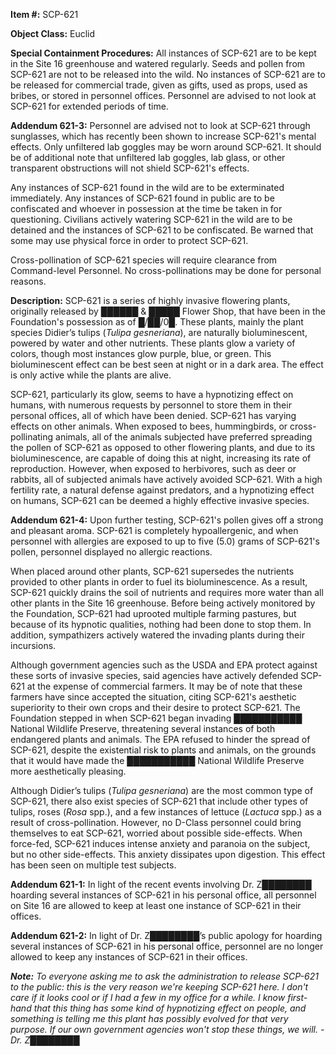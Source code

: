 **Item #:** SCP-621

**Object Class:** Euclid

**Special Containment Procedures:** All instances of SCP-621 are to be kept in the Site 16 greenhouse and watered regularly. Seeds and pollen from SCP-621 are not to be released into the wild. No instances of SCP-621 are to be released for commercial trade, given as gifts, used as props, used as bribes, or stored in personnel offices. Personnel are advised to not look at SCP-621 for extended periods of time.

**Addendum 621-3:** Personnel are advised not to look at SCP-621 through sunglasses, which has recently been shown to increase SCP-621's mental effects. Only unfiltered lab goggles may be worn around SCP-621. It should be of additional note that unfiltered lab goggles, lab glass, or other transparent obstructions will not shield SCP-621's effects.

Any instances of SCP-621 found in the wild are to be exterminated immediately. Any instances of SCP-621 found in public are to be confiscated and whoever in possession at the time be taken in for questioning. Civilians actively watering SCP-621 in the wild are to be detained and the instances of SCP-621 to be confiscated. Be warned that some may use physical force in order to protect SCP-621.

Cross-pollination of SCP-621 species will require clearance from Command-level Personnel. No cross-pollinations may be done for personal reasons.

**Description:** SCP-621 is a series of highly invasive flowering plants, originally released by ██████ & █████ Flower Shop, that have been in the Foundation's possession as of █/██/0█. These plants, mainly the plant species Didier’s tulips (_Tulipa gesneriana_), are naturally bioluminescent, powered by water and other nutrients. These plants glow a variety of colors, though most instances glow purple, blue, or green. This bioluminescent effect can be best seen at night or in a dark area. The effect is only active while the plants are alive.

SCP-621, particularly its glow, seems to have a hypnotizing effect on humans, with numerous requests by personnel to store them in their personal offices, all of which have been denied. SCP-621 has varying effects on other animals. When exposed to bees, hummingbirds, or cross-pollinating animals, all of the animals subjected have preferred spreading the pollen of SCP-621 as opposed to other flowering plants, and due to its bioluminescence, are capable of doing this at night, increasing its rate of reproduction. However, when exposed to herbivores, such as deer or rabbits, all of subjected animals have actively avoided SCP-621. With a high fertility rate, a natural defense against predators, and a hypnotizing effect on humans, SCP-621 can be deemed a highly effective invasive species.

**Addendum 621-4:** Upon further testing, SCP-621's pollen gives off a strong and pleasant aroma. SCP-621 is completely hypoallergenic, and when personnel with allergies are exposed to up to five (5.0) grams of SCP-621's pollen, personnel displayed no allergic reactions.

When placed around other plants, SCP-621 supersedes the nutrients provided to other plants in order to fuel its bioluminescence. As a result, SCP-621 quickly drains the soil of nutrients and requires more water than all other plants in the Site 16 greenhouse. Before being actively monitored by the Foundation, SCP-621 had uprooted multiple farming pastures, but because of its hypnotic qualities, nothing had been done to stop them. In addition, sympathizers actively watered the invading plants during their incursions.

Although government agencies such as the USDA and EPA protect against these sorts of invasive species, said agencies have actively defended SCP-621 at the expense of commercial farmers. It may be of note that these farmers have since accepted the situation, citing SCP-621's aesthetic superiority to their own crops and their desire to protect SCP-621. The Foundation stepped in when SCP-621 began invading ███████████ National Wildlife Preserve, threatening several instances of both endangered plants and animals. The EPA refused to hinder the spread of SCP-621, despite the existential risk to plants and animals, on the grounds that it would have made the ███████████ National Wildlife Preserve more aesthetically pleasing.

Although Didier’s tulips (_Tulipa gesneriana_) are the most common type of SCP-621, there also exist species of SCP-621 that include other types of tulips, roses (_Rosa_ spp.), and a few instances of lettuce (_Lactuca_ spp.) as a result of cross-pollination. However, no D-Class personnel could bring themselves to eat SCP-621, worried about possible side-effects. When force-fed, SCP-621 induces intense anxiety and paranoia on the subject, but no other side-effects. This anxiety dissipates upon digestion. This effect has been seen on multiple test subjects.

**Addendum 621-1:** In light of the recent events involving Dr. Z████████ hoarding several instances of SCP-621 in his personal office, all personnel on Site 16 are allowed to keep at least one instance of SCP-621 in their offices.

**Addendum 621-2:** In light of Dr. Z████████’s public apology for hoarding several instances of SCP-621 in his personal office, personnel are no longer allowed to keep any instances of SCP-621 in their offices.

_**Note:** To everyone asking me to ask the administration to release SCP-621 to the public: this is the very reason we're keeping SCP-621 here. I don't care if it looks cool or if I had a few in my office for a while. I know first-hand that this thing has some kind of hypnotizing effect on people, and something is telling me this plant has possibly evolved for that very purpose. If our own government agencies won't stop these things, we will. -Dr. Z████████_